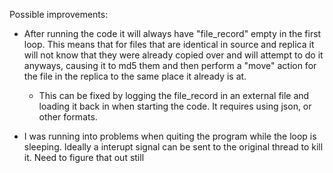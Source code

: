 Possible improvements:
- After running the code it will always have "file_record" empty in the first loop. This means that for files that are identical in source and replica it will not know that they were already copied over and will attempt to do it anyways, causing it to md5 them and then perform a "move" action for the file in the replica to the same place it already is at.
	- This can be fixed by logging the file_record in an external file and loading it back in when starting the code. It requires using json, or other formats.

- I was running into problems when quiting the program while the loop is sleeping. Ideally a interupt signal can be sent to the original thread to kill it. Need to figure that out still
